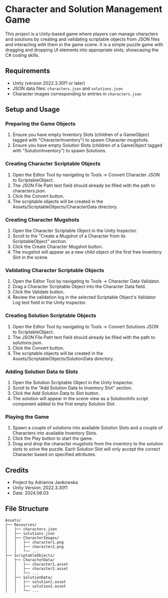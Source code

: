 # Character and Solution Management Game

This project is a Unity-based game where players can manage characters and solutions by creating and validating scriptable objects from JSON files and interacting with them in the game scene. It is a simple puzzle game with dragging and dropping UI elements into appropriate slots, showcasing the C# coding skills.

## Requirements

- Unity (version 2022.3.30f1 or later)
- JSON data files: `characters.json` and `solutions.json`
- Character images corresponding to entries in `characters.json`

## Setup and Usage
### Preparing the Game Objects
1. Ensure you have empty Inventory Slots (children of a GameObject tagged with "CharacterInventory") to spawn Character mugshots.
2. Ensure you have empty Solution Slots (children of a GameObject tagged with "SolutionInventory") to spawn Solutions.

### Creating Character Scriptable Objects
1. Open the Editor Tool by navigating to Tools -> Convert Character JSON to ScriptableObject.
2. The JSON File Path text field should already be filled with the path to characters.json.
3. Click the Convert button.
4. The scriptable objects will be created in the Assets/ScriptableObjects/CharacterData directory.

### Creating Character Mugshots
1. Open the Character Scriptable Object in the Unity Inspector.
2. Scroll to the "Create a Mugshot of a Character from its ScriptableObject" section.
3. Click the Create Character Mugshot button.
4. The mugshot will appear as a new child object of the first free Inventory Slot in the scene.

### Validating Character Scriptable Objects
1. Open the Editor Tool by navigating to Tools -> Character Data Validator.
2. Drag a Character Scriptable Object into the Character Data field.
3. Click the Validate button.
4. Review the validation log in the selected Scriptable Object's Validator Log text field in the Unity Inspector.

### Creating Solution Scriptable Objects
1. Open the Editor Tool by navigating to Tools -> Convert Solutions JSON to ScriptableObject.
2. The JSON File Path text field should already be filled with the path to solutions.json.
3. Click the Convert button.
4. The scriptable objects will be created in the Assets/ScriptableObjects/SolutionData directory.

### Adding Solution Data to Slots
1. Open the Solution Scriptable Object in the Unity Inspector.
2. Scroll to the "Add Solution Data to Inventory Slot" section.
3. Click the Add Solution Data to Slot button.
4. The solution will appear in the scene view as a SolutionInfo script component added to the first empty Solution Slot.

### Playing the Game
1. Spawn a couple of solutions into available Solution Slots and a couple of Characters into available Inventory Slots.
2. Click the Play button to start the game.
3. Drag and drop the character mugshots from the inventory to the solution slots to solve the puzzle. Each Solution Slot will only accept the correct Character based on specified attributes.

## Credits
- Project by Adrianna Jankowska
- Unity Version: 2022.3.30f1
- Date: 2024.06.03

## File Structure

```plaintext
Assets/
├── Resources/
│   ├── characters.json
│   ├── solutions.json
│   ├── CharacterImages/
│   │   ├── character1.png
│   │   ├── character2.png
│   │   └── ...
├── ScriptableObjects/
│   ├── CharacterData/
│   │   ├── character1.asset
│   │   ├── character2.asset
│   │   └── ...
│   ├── SolutionData/
│   │   ├── solution1.asset
│   │   ├── solution2.asset
│   │   └── ...

